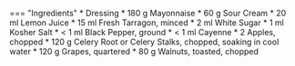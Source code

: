 === "Ingredients"
    * Dressing
        * 180 g Mayonnaise
        * 60 g Sour Cream
        * 20 ml Lemon Juice
        * 15 ml Fresh Tarragon, minced
        * 2 ml White Sugar
        * 1 ml Kosher Salt
        * < 1 ml Black Pepper, ground
        * < 1 ml Cayenne
    * 2 Apples, chopped
    * 120 g Celery Root or Celery Stalks, chopped, soaking in cool water
    * 120 g Grapes, quartered
    * 80 g Walnuts, toasted, chopped

[^1]:
    Mitzewich, John. ["A Waldorf Salad by Any Other Name"](https://foodwishes.blogspot.com/2015/10/a-waldorf-salad-by-any-other-name.html) *Food Wishes.* 29 October 2015. Accessed December 2020.
